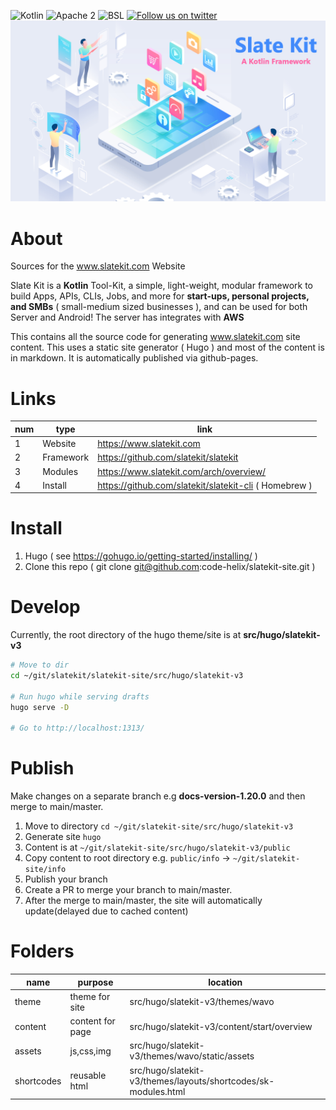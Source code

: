 ![Kotlin](https://img.shields.io/badge/kotlin-1.3-orange.svg)
![Apache 2](https://img.shields.io/badge/license-Apache2-brightgreen.svg?style=flat)
![BSL ](https://img.shields.io/badge/license-bsl__1.0-yellow.svg?style=flat)
[![Follow us on twitter](https://img.shields.io/badge/twitter-slatekit-blue.svg)](https://twitter.com/slatekit)
![image](assets/media/slatekit-banner.png)

# About
Sources for the www.slatekit.com Website

Slate Kit is a **Kotlin** Tool-Kit, a simple, light-weight, modular framework to build Apps, APIs, CLIs, Jobs, and more for **start-ups, personal projects, and SMBs** ( small-medium sized businesses ), and can be used for both Server and Android! The server has integrates with **AWS**

This contains all the source code for generating www.slatekit.com site content. 
This uses a static site generator ( Hugo ) and most of the content is in markdown.
It is automatically published via github-pages. 

# Links
num | type | link 
----|-----|------
1 | Website   | https://www.slatekit.com
2 | Framework | https://github.com/slatekit/slatekit
3 | Modules   | https://www.slatekit.com/arch/overview/
4 | Install   | https://github.com/slatekit/slatekit-cli ( Homebrew )


# Install
1. Hugo ( see https://gohugo.io/getting-started/installing/ )
2. Clone this repo ( git clone git@github.com:code-helix/slatekit-site.git )

# Develop
Currently, the root directory of the hugo theme/site is at **src/hugo/slatekit-v3**

```bash
# Move to dir
cd ~/git/slatekit/slatekit-site/src/hugo/slatekit-v3

# Run hugo while serving drafts
hugo serve -D 

# Go to http://localhost:1313/
```

# Publish
Make changes on a separate branch e.g **docs-version-1.20.0** and then merge to main/master.

1. Move to directory `cd ~/git/slatekit-site/src/hugo/slatekit-v3`
2. Generate site `hugo`
3. Content is at `~/git/slatekit-site/src/hugo/slatekit-v3/public`
4. Copy content to root directory e.g. `public/info` -> `~/git/slatekit-site/info`
5. Publish your branch
6. Create a PR to merge your branch to main/master.
7. After the merge to main/master, the site will automatically update(delayed due to cached content)


# Folders

name | purpose | location 
--|---|---
theme   | theme for site   | src/hugo/slatekit-v3/themes/wavo
content | content for page | src/hugo/slatekit-v3/content/start/overview
assets  | js,css,img       | src/hugo/slatekit-v3/themes/wavo/static/assets
shortcodes   | reusable html | src/hugo/slatekit-v3/themes/layouts/shortcodes/sk-modules.html

